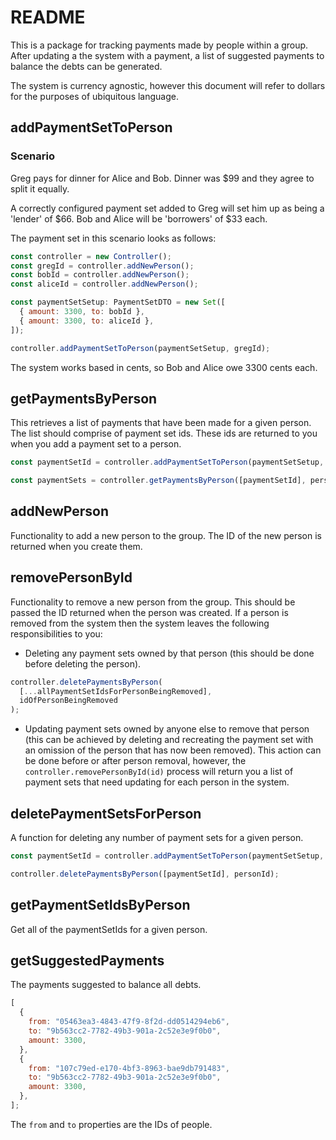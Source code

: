 # README

This is a package for tracking payments made by people within a group. After updating a the system with a payment, a list of suggested payments to balance the debts can be generated.

The system is currency agnostic, however this document will refer to dollars for the purposes of ubiquitous language.

## addPaymentSetToPerson

### Scenario

Greg pays for dinner for Alice and Bob. Dinner was $99 and they agree to split it equally.

A correctly configured payment set added to Greg will set him up as being a 'lender' of $66. Bob and Alice will be 'borrowers' of $33 each.

The payment set in this scenario looks as follows:

```javascript
const controller = new Controller();
const gregId = controller.addNewPerson();
const bobId = controller.addNewPerson();
const aliceId = controller.addNewPerson();

const paymentSetSetup: PaymentSetDTO = new Set([
  { amount: 3300, to: bobId },
  { amount: 3300, to: aliceId },
]);

controller.addPaymentSetToPerson(paymentSetSetup, gregId);
```

The system works based in cents, so Bob and Alice owe 3300 cents each.

## getPaymentsByPerson

This retrieves a list of payments that have been made for a given person. The list should comprise of payment set ids. These ids are returned to you when you add a payment set to a person.

```javascript
const paymentSetId = controller.addPaymentSetToPerson(paymentSetSetup, gregId);

const paymentSets = controller.getPaymentsByPerson([paymentSetId], personId);
```

## addNewPerson

Functionality to add a new person to the group. The ID of the new person is returned when you create them.

## removePersonById

Functionality to remove a new person from the group. This should be passed the ID returned when the person was created. If a person is removed from the system then the system leaves the following responsibilities to you:

- Deleting any payment sets owned by that person (this should be done before deleting the person).

```javascript
controller.deletePaymentsByPerson(
  [...allPaymentSetIdsForPersonBeingRemoved],
  idOfPersonBeingRemoved
);
```

- Updating payment sets owned by anyone else to remove that person (this can be achieved by deleting and recreating the payment set with an omission of the person that has now been removed). This action can be done before or after person removal, however, the `controller.removePersonById(id)` process will return you a list of payment sets that need updating for each person in the system.

## deletePaymentSetsForPerson

A function for deleting any number of payment sets for a given person.

```javascript
const paymentSetId = controller.addPaymentSetToPerson(paymentSetSetup, gregId);

controller.deletePaymentsByPerson([paymentSetId], personId);
```

## getPaymentSetIdsByPerson

Get all of the paymentSetIds for a given person.

## getSuggestedPayments

The payments suggested to balance all debts.

```javascript
[
  {
    from: "05463ea3-4843-47f9-8f2d-dd0514294eb6",
    to: "9b563cc2-7782-49b3-901a-2c52e3e9f0b0",
    amount: 3300,
  },
  {
    from: "107c79ed-e170-4bf3-8963-bae9db791483",
    to: "9b563cc2-7782-49b3-901a-2c52e3e9f0b0",
    amount: 3300,
  },
];
```

The `from` and `to` properties are the IDs of people.
